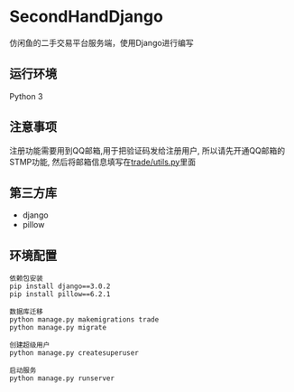 # SecondHandDjango
仿闲鱼的二手交易平台服务端，使用Django进行编写

## 运行环境
Python 3

## 注意事项
注册功能需要用到QQ邮箱,用于把验证码发给注册用户, 所以请先开通QQ邮箱的STMP功能, 然后将邮箱信息填写在[trade/utils.py](https://github.com/zstu-lly/SecondHandDjango/blob/6a69b92576dc3005e87ca6dc6d1513a3fd1c0897/trade/utils.py#L12)里面

## 第三方库
- django
- pillow

## 环境配置
``` 
依赖包安装
pip install django==3.0.2
pip install pillow==6.2.1

数据库迁移
python manage.py makemigrations trade
python manage.py migrate

创建超级用户
python manage.py createsuperuser

启动服务
python manage.py runserver
```





